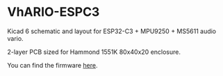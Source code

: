 # VhARIO-ESPC3


Kicad 6 schematic and layout for ESP32-C3 + MPU9250 + MS5611 audio vario.

2-layer PCB sized for Hammond 1551K 80x40x20 enclosure.

You can find the firmware [here](https://github.com/har-in-air/ESP32C3_BLUETOOTH_AUDIO_VARIO).
